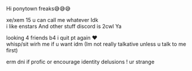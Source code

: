 Hi ponytown freaks😅😅😅

xe/xem 15 u can call me whatever Idk   
i like enstars And other stuff
discord is 2cwl Ya   

looking 4 friends b4 i quit pt again ❤️   
whisp/sit wirh me if u want idm (Im not really talkative unless u talk to me first)

erm dni if profic or encourage identity delusions ! ur strange
